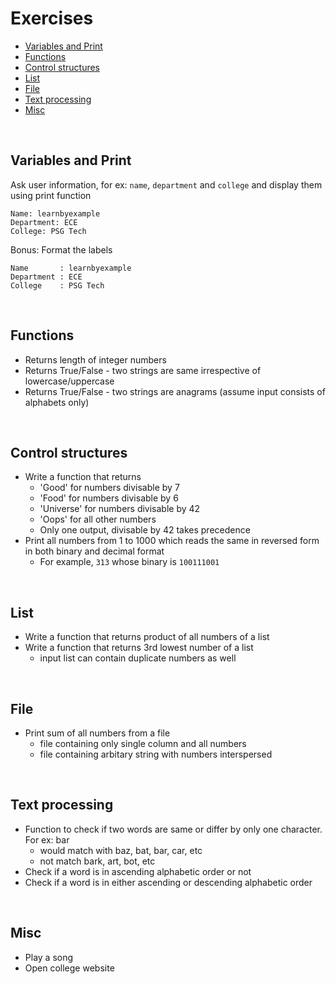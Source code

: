 # <a name="exercises"></a>Exercises

* [Variables and Print](#variables-and-print)
* [Functions](#functions)
* [Control structures](#control-structures)
* [List](#list)
* [File](#file)
* [Text processing](#text-processing)
* [Misc](#misc)

<br>

## <a name="variables-and-print"></a>Variables and Print

Ask user information, for ex: `name`, `department` and `college` and display them using print function

```
Name: learnbyexample
Department: ECE
College: PSG Tech
```

Bonus: Format the labels

```
Name       : learnbyexample
Department : ECE
College    : PSG Tech
```

<br>

## <a name="functions"></a>Functions

* Returns length of integer numbers
* Returns True/False - two strings are same irrespective of lowercase/uppercase
* Returns True/False - two strings are anagrams (assume input consists of alphabets only)

<br>

## <a name="control-structures"></a>Control structures

* Write a function that returns
    * 'Good' for numbers divisable by 7
    * 'Food' for numbers divisable by 6
    * 'Universe' for numbers divisable by 42
    * 'Oops' for all other numbers
    * Only one output, divisable by 42 takes precedence
* Print all numbers from 1 to 1000 which reads the same in reversed form in both binary and decimal format
    * For example, `313` whose binary is `100111001`

<br>

## <a name="list"></a>List

* Write a function that returns product of all numbers of a list
* Write a function that returns 3rd lowest number of a list
	* input list can contain duplicate numbers as well

<br>

## <a name="file"></a>File

* Print sum of all numbers from a file
	* file containing only single column and all numbers
	* file containing arbitary string with numbers interspersed

<br>

## <a name="text-processing"></a>Text processing

* Function to check if two words are same or differ by only one character. For ex: bar
 	* would match with baz, bat, bar, car, etc
 	* not match bark, art, bot, etc
* Check if a word is in ascending alphabetic order or not
* Check if a word is in either ascending or descending alphabetic order

<br>

## <a name="misc"></a>Misc

* Play a song
* Open college website

